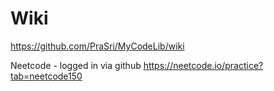 # Wiki
https://github.com/PraSri/MyCodeLib/wiki

Neetcode - logged in via github
https://neetcode.io/practice?tab=neetcode150
